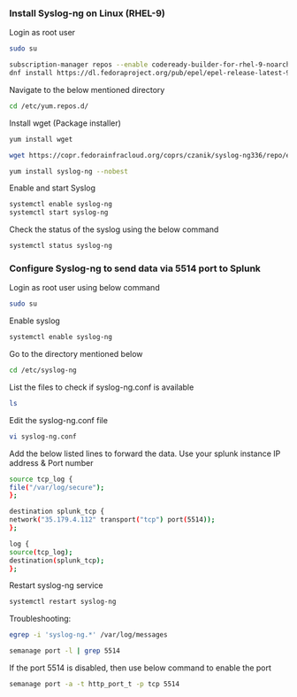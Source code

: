 ### Install Syslog-ng on Linux (RHEL-9)
Login as root user
```bash
sudo su
```

```bash
subscription-manager repos --enable codeready-builder-for-rhel-9-noarch-rpms
dnf install https://dl.fedoraproject.org/pub/epel/epel-release-latest-9.noarch.rpm
```
Navigate to the below mentioned directory

```bash
cd /etc/yum.repos.d/
```

Install wget (Package installer)

```bash
yum install wget
```


```bash
wget https://copr.fedorainfracloud.org/coprs/czanik/syslog-ng336/repo/epel-8/czanik-syslog-ng41-epel-8.repo
```
```bash
yum install syslog-ng --nobest
```

Enable and start Syslog

```bash
systemctl enable syslog-ng
systemctl start syslog-ng
```
Check the status of the syslog using the below command

```bash
systemctl status syslog-ng
```


### Configure Syslog-ng to send data via 5514 port to Splunk

Login as root user using below command

```bash
sudo su
```
 

Enable syslog 

```bash
systemctl enable syslog-ng
```


Go to the directory mentioned below

```bash
cd /etc/syslog-ng
```

List the files to check if syslog-ng.conf is available

```bash
ls
```

Edit the syslog-ng.conf file

```bash
vi syslog-ng.conf
```

Add the below listed lines to forward the data.
Use your splunk instance IP address & Port number

```bash
source tcp_log {
file("/var/log/secure");
};

destination splunk_tcp {
network("35.179.4.112" transport("tcp") port(5514));
};

log {
source(tcp_log);
destination(splunk_tcp);
};
```
Restart syslog-ng service

```bash
systemctl restart syslog-ng
```

Troubleshooting:

```bash
egrep -i 'syslog-ng.*' /var/log/messages
```
```bash
semanage port -l | grep 5514
```

If the port 5514 is disabled, then use below command to enable the port

```bash
semanage port -a -t http_port_t -p tcp 5514
```
